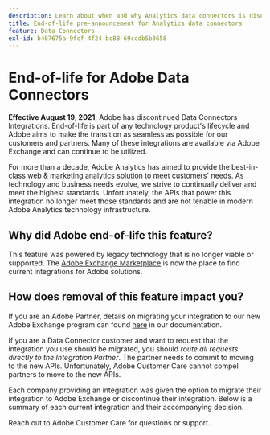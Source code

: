 ```yaml
---
description: Learn about when and why Analytics data connectors is discontinued.
title: End-of-life pre-announcement for Analytics data connectors
feature: Data Connectors
exl-id: b407675a-9fcf-4f24-bc88-69ccdb5b3658
---
```

# End-of-life for Adobe Data Connectors

**Effective August 19, 2021**, Adobe has discontinued Data Connectors Integrations. End-of-life is part of any technology product's lifecycle and Adobe aims to make the transition as seamless as possible for our customers and partners. Many of these integrations are available via Adobe Exchange and can continue to be utilized. 

For more than a decade, Adobe Analytics has aimed to provide the best-in-class web & marketing analytics solution to meet customers' needs. As technology and business needs evolve, we strive to continually deliver and meet the highest standards.  Unfortunately, the APIs that power this integration no longer meet those standards and are not tenable in modern Adobe Analytics technology infrastructure.

## Why did Adobe end-of-life this feature?

This feature was powered by legacy technology that is no longer viable or supported. The [Adobe Exchange Marketplace](https://exchange.adobe.com/experiencecloud.analytics.html#product) is now the place to find current integrations for Adobe solutions.

## How does removal of this feature impact you?

If you are an Adobe Partner, details on migrating your integration to our new Adobe Exchange program can found [here](https://adobeexchangeec.zendesk.com/hc/en-us/articles/360003867071-Adobe-Analytics-Integration-Tools) in our documentation.  

If you are a Data Connector customer and want to request that the integration you use should be migrated, you should *route all requests directly to the Integration Partner*. The partner needs to commit to moving to the new APIs. Unfortunately, Adobe Customer Care cannot compel partners to move to the new APIs.

Each company providing an integration was given the option to migrate their integration to Adobe Exchange or discontinue their integration. Below is a summary of each current integration and their accompanying decision.

Reach out to Adobe Customer Care for questions or support.
